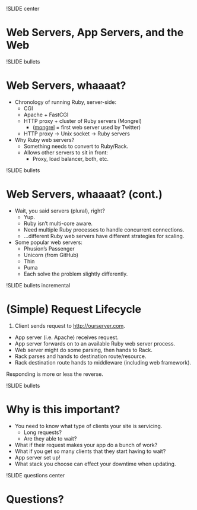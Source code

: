 !SLIDE center
# Web Servers, App Servers, and the Web

!SLIDE bullets
# Web Servers, whaaaat?

* Chronology of running Ruby, server-side:
    * CGI
    * Apache + FastCGI
    * HTTP proxy + cluster of Ruby servers (Mongrel)
        * ([mongrel](http://en.wikipedia.org/wiki/Mongrel_(web_server)) = first web server used by Twitter)
    * HTTP proxy -> Unix socket -> Ruby servers
* Why Ruby web servers?
    * Something needs to convert to Ruby/Rack.
    * Allows other servers to sit in front:
        * Proxy, load balancer, both, etc.

!SLIDE bullets
# Web Servers, whaaaat? (cont.)

* Wait, you said servers (plural), right?
    * Yup.
    * Ruby isn’t multi-core aware.
    * Need multiple Ruby processes to handle concurrent connections.
    * ...different Ruby web servers have different strategies for scaling.
* Some popular web servers:
    * Phusion’s Passenger
    * Unicorn (from GitHub)
    * Thin
    * Puma
    * Each solve the problem slightly differently.

!SLIDE bullets incremental
# (Simple) Request Lifecycle

1. Client sends request to http://ourserver.com.
+ App server (i.e. Apache) receives request.
+ App server forwards on to an available Ruby web server process.
+ Web server might do some parsing, then hands to Rack.
+ Rack parses and hands to destination route/resource.
+ Rack destination route hands to middleware (including web framework).

Responding is more or less the reverse.

!SLIDE bullets
# Why is this important?

* You need to know what type of clients your site is servicing.
    * Long requests?
    * Are they able to wait?
* What if their request makes your app do a bunch of work?
* What if you get so many clients that they start having to wait?
* App server set up!
* What stack you choose can effect your downtime when updating.

!SLIDE questions center
# Questions?


